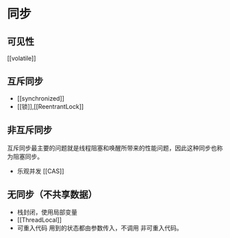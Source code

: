 # 同步
## 可见性
[[volatile]]

## 互斥同步
 - [[synchronized]]
 - [[锁]],[[ReentrantLock]]

## 非互斥同步
互斥同步最主要的问题就是线程阻塞和唤醒所带来的性能问题，因此这种同步也称为阻塞同步。
- 乐观并发 [[CAS]] 

## 无同步（不共享数据）
 - 栈封闭，使用局部变量
 - [[ThreadLocal]]
 - 可重入代码 用到的状态都由参数传入，不调用 非可重入代码。